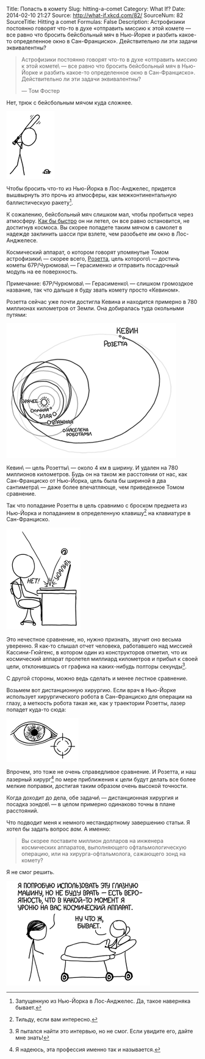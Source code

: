 Title: Попасть в комету
Slug: hitting-a-comet
Category: What If?
Date: 2014-02-10 21:27
Source: http://what-if.xkcd.com/82/
SourceNum: 82
SourceTitle: Hitting a comet
Formulas: False
Description: Астрофизики постоянно говорят что-то в духе «отправить миссию к этой комете — все равно что бросить бейсбольный мяч в Нью-Йорке и разбить какое-то определенное окно в Сан-Франциско». Действительно ли эти задачи эквивалентны?

> Астрофизики постоянно говорят что-то в духе «отправить миссию к этой комете\ — все равно что бросить бейсбольный мяч в Нью-Йорке и разбить какое-то определенное окно в Сан-Франциско». Действительно ли эти задачи эквивалентны?
>
> — Том Фостер

Нет, трюк с бейсбольным мячом куда сложнее.

![](/uploads/082-hitting-a-comet/rosetta_baseball.png "Как ты вообще собираешься бросать эту штуку?")

Чтобы бросить что-то из Нью-Йорка в Лос-Анджелес, придется вышвырнуть это прочь из атмосферы, как межконтинентальную баллистическую ракету[^1].

[^1]: Запущенную из Нью-Йорка в Лос-Анджелес. Да, такое наверняка бывает.

К сожалению, бейсбольный мяч слишком мал, чтобы пробиться через атмосферу. [Как бы быстро][1] он ни летел, он все равно остановится, не достигнув космоса. Вы скорее попадете таким мячом в самолет в надежде заклинить шасси при взлете, чем разобьете им окно в Лос-Анджелесе.

Космический аппарат, о котором говорят упомянутые Томом астрофизики\ — скорее всего, [Розетта][2], цель которого\ — достичь кометы 67P/Чурюмова\ — Герасименко и отправить посадочный модуль на ее поверхность.

Примечание: 67P/Чурюмова\ — Герасименко\ — слишком громоздкое название, так что дальше я буду звать комету просто «Кевином».

Розетта сейчас уже почти достигла Кевина и находится примерно в 780 миллионах километров от Земли. Она добиралась туда окольными путями:

![](/uploads/082-hitting-a-comet/rosetta_route_ru.png "Розетта получила гравитационное ускорение, несколько раз сблизившись с Землей, один раз с Марсом, пролетела мимо пары астероидов и в маневре, который до сих пор смущает Европейское космическое агенство, стала первым космическим аппаратом, который сблизился сам с собой.")

Кевин\ — цель Розетты\ — около 4 км в ширину. И удален на 780 миллионов километров. Будь он на таком же расстоянии от нас, как Сан-Франциско от Нью-Йорка, цель была бы шириной в два сантиметра\ — даже более впечатляюще, чем приведенное Томом сравнение.

Так что попадание Розетты в цель сравнимо с броском предмета из Нью-Йорка и попаданием в определенную клавишу[^2] на клавиатуре в Сан-Франциско.

[^2]: Тильду, если вам интересно.

![](/uploads/082-hitting-a-comet/rosetta_send_ru.png "Я же СКАЗАЛ тебе целиться в СОХРАНИТЬ!")

Это нечестное сравнение, но, нужно признать, звучит оно весьма уверенно. Я как-то слышал отчет человека, работавшего над миссией Кассини-Гюйгенс, в котором один из конструкторов отметил, что их космический аппарат пролетел миллиард километров и прибыл к своей цели, отклонившись от графика на каких-нибудь полторы секунды[^3].

[^3]: Я пытался найти это интервью, но не смог. Если увидите его, дайте мне знать!

С другой стороны, можно ведь сделать и менее лестное сравнение.

Возьмем вот дистанционную хирургию. Если врач в Нью-Йорке использует хирургического робота в Сан-Франциско для операции на глазу, а меткость робота такая же, как у траектории Розетты, лазер попадет куда-то сюда:

![](/uploads/082-hitting-a-comet/rosetta_eye.png "Ну, по крайней мере, прочистит мне пазухи.")

Впрочем, это тоже не очень справедливое сравнение. И Розетта, и наш лазерный хирург[^4] по мере приближения к цели будут делать все более мелкие поправки, достигая таким образом очень высокой точности.

[^4]: Я надеюсь, эта профессия именно так и называется.

Когда доходит до дела, обе задачи\ — дистанционная хирургия и посадка зондов\ — в целом примерно одинаково точны в плане расстояний.

Что подводит меня к немного нестандартному завершению статьи. Я хотел бы задать вопрос _вам_. А именно:

> Вы скорее поставите миллион долларов на инженера космических аппаратов, выполняющего офтальмологическую операцию, или на хирурга-офтальмолога, сажающего зонд на комету?

Я не смог решить.

![](/uploads/082-hitting-a-comet/rosetta_surgery_ru.png "Но не переживайте, это редкое осложнение, возникающее один раз на 20 или 30 процедур.")

[1]: /relativistic-baseball/

[2]: http://www.esa.int/Our_Activities/Space_Science/Rosetta
